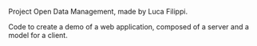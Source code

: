 Project Open Data Management, made by Luca Filippi.

Code to create a demo of a web application, composed of a server and a model for a client.
